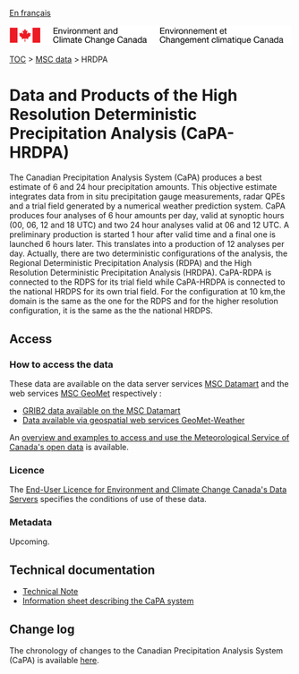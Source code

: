 [En français](readme_hrdpa_fr.md)

![ECCC logo](../../img_eccc-logo.png)

[TOC](../../readme_en.md) > [MSC data](../readme_en.md) > HRDPA 

# Data and Products of the High Resolution Deterministic Precipitation Analysis (CaPA-HRDPA)

The Canadian Precipitation Analysis System (CaPA) produces a best estimate of 6 and 24 hour precipitation amounts. This objective estimate integrates data from in situ precipitation gauge measurements, radar QPEs and a trial field generated by a numerical weather prediction system. CaPA produces four analyses of 6 hour amounts per day, valid at synoptic hours (00, 06, 12 and 18 UTC) and two 24 hour analyses valid at 06 and 12 UTC. A preliminary production is started 1 hour after valid time and a final one is launched 6 hours later. This translates into a production of 12 analyses per day. Actually, there are two deterministic configurations of the analysis, the Regional Deterministic Precipitation Analysis (RDPA) and the High Resolution Deterministic Precipitation Analysis (HRDPA). CaPA-RDPA is connected to the RDPS for its trial field while CaPA-HRDPA is connected to the national HRDPS for its own trial field. For the configuration at 10 km,the domain is the same as the one for the RDPS and for the higher resolution configuration, it is the same as the the national HRDPS.

## Access

### How to access the data

These data are available on the data server services [MSC Datamart](../../msc-datamart/readme_en.md) and the web services [MSC GeoMet](../../msc-geomet/readme_en.md) respectively :

* [GRIB2 data available on the MSC Datamart](readme_hrdpa-datamart_en.md) 
* [Data available via geospatial web services GeoMet-Weather](../../msc-geomet/readme_en.md)

An [overview and examples to access and use the Meteorological Service of Canada's open data](../../usage/readme_en.md) is available.

### Licence

The [End-User Licence for Environment and Climate Change Canada's Data Servers](../../licence/readme_en.md) specifies the conditions of use of these data.


### Metadata

Upcoming.

## Technical documentation

* [Technical Note](https://collaboration.cmc.ec.gc.ca/cmc/cmoi/product_guide/docs/lib/technote_capa_hrdpa_e.pdf)
* [Information sheet describing the CaPA system](https://collaboration.cmc.ec.gc.ca/cmc/CMOI/product_guide/docs/lib/capa_information_leaflet_e.pdf)

## Change log

The chronology of changes to the Canadian Precipitation Analysis System (CaPA) is available [here](changelog_hrdpa_en.md).
